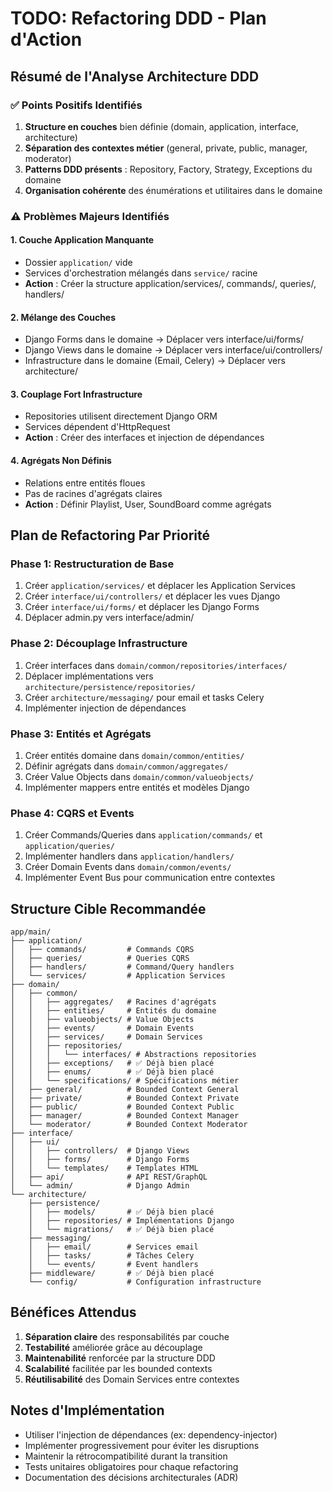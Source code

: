 # TODO: Refactoring DDD - Plan d'Action

## Résumé de l'Analyse Architecture DDD

### ✅ Points Positifs Identifiés
1. **Structure en couches** bien définie (domain, application, interface, architecture)
2. **Séparation des contextes métier** (general, private, public, manager, moderator)
3. **Patterns DDD présents** : Repository, Factory, Strategy, Exceptions du domaine
4. **Organisation cohérente** des énumérations et utilitaires dans le domaine

### ⚠️ Problèmes Majeurs Identifiés

#### 1. **Couche Application Manquante**
- Dossier `application/` vide
- Services d'orchestration mélangés dans `service/` racine
- **Action** : Créer la structure application/services/, commands/, queries/, handlers/

#### 2. **Mélange des Couches**
- Django Forms dans le domaine → Déplacer vers interface/ui/forms/
- Django Views dans le domaine → Déplacer vers interface/ui/controllers/
- Infrastructure dans le domaine (Email, Celery) → Déplacer vers architecture/

#### 3. **Couplage Fort Infrastructure**
- Repositories utilisent directement Django ORM
- Services dépendent d'HttpRequest
- **Action** : Créer des interfaces et injection de dépendances

#### 4. **Agrégats Non Définis**
- Relations entre entités floues
- Pas de racines d'agrégats claires
- **Action** : Définir Playlist, User, SoundBoard comme agrégats

## Plan de Refactoring Par Priorité

### Phase 1: Restructuration de Base
1. Créer `application/services/` et déplacer les Application Services
2. Créer `interface/ui/controllers/` et déplacer les vues Django
3. Créer `interface/ui/forms/` et déplacer les Django Forms
4. Déplacer admin.py vers interface/admin/

### Phase 2: Découplage Infrastructure
1. Créer interfaces dans `domain/common/repositories/interfaces/`
2. Déplacer implémentations vers `architecture/persistence/repositories/`
3. Créer `architecture/messaging/` pour email et tasks Celery
4. Implémenter injection de dépendances

### Phase 3: Entités et Agrégats
1. Créer entités domaine dans `domain/common/entities/`
2. Définir agrégats dans `domain/common/aggregates/`
3. Créer Value Objects dans `domain/common/valueobjects/`
4. Implémenter mappers entre entités et modèles Django

### Phase 4: CQRS et Events
1. Créer Commands/Queries dans `application/commands/` et `application/queries/`
2. Implémenter handlers dans `application/handlers/`
3. Créer Domain Events dans `domain/common/events/`
4. Implémenter Event Bus pour communication entre contextes

## Structure Cible Recommandée

```
app/main/
├── application/
│   ├── commands/         # Commands CQRS
│   ├── queries/          # Queries CQRS
│   ├── handlers/         # Command/Query handlers
│   └── services/         # Application Services
├── domain/
│   ├── common/
│   │   ├── aggregates/   # Racines d'agrégats
│   │   ├── entities/     # Entités du domaine
│   │   ├── valueobjects/ # Value Objects
│   │   ├── events/       # Domain Events
│   │   ├── services/     # Domain Services
│   │   ├── repositories/
│   │   │   └── interfaces/ # Abstractions repositories
│   │   ├── exceptions/   # ✅ Déjà bien placé
│   │   ├── enums/        # ✅ Déjà bien placé
│   │   └── specifications/ # Spécifications métier
│   ├── general/          # Bounded Context General
│   ├── private/          # Bounded Context Private
│   ├── public/           # Bounded Context Public
│   ├── manager/          # Bounded Context Manager
│   └── moderator/        # Bounded Context Moderator
├── interface/
│   ├── ui/
│   │   ├── controllers/  # Django Views
│   │   ├── forms/        # Django Forms
│   │   └── templates/    # Templates HTML
│   ├── api/              # API REST/GraphQL
│   └── admin/            # Django Admin
└── architecture/
    ├── persistence/
    │   ├── models/       # ✅ Déjà bien placé
    │   ├── repositories/ # Implémentations Django
    │   └── migrations/   # ✅ Déjà bien placé
    ├── messaging/
    │   ├── email/        # Services email
    │   ├── tasks/        # Tâches Celery
    │   └── events/       # Event handlers
    ├── middleware/       # ✅ Déjà bien placé
    └── config/           # Configuration infrastructure
```

## Bénéfices Attendus

1. **Séparation claire** des responsabilités par couche
2. **Testabilité** améliorée grâce au découplage
3. **Maintenabilité** renforcée par la structure DDD
4. **Scalabilité** facilitée par les bounded contexts
5. **Réutilisabilité** des Domain Services entre contextes

## Notes d'Implémentation

- Utiliser l'injection de dépendances (ex: dependency-injector)
- Implémenter progressivement pour éviter les disruptions
- Maintenir la rétrocompatibilité durant la transition
- Tests unitaires obligatoires pour chaque refactoring
- Documentation des décisions architecturales (ADR)
